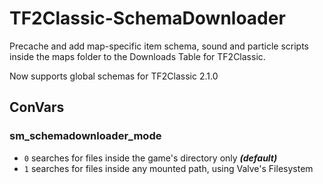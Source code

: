 # TF2Classic-SchemaDownloader
Precache and add map-specific item schema, sound and particle scripts inside the maps folder to the Downloads Table for TF2Classic. 

Now supports global schemas for TF2Classic 2.1.0

## ConVars
### sm_schemadownloader_mode
- `0` searches for files inside the game's directory only **_(default)_**
- `1` searches for files inside any mounted path, using Valve's Filesystem
